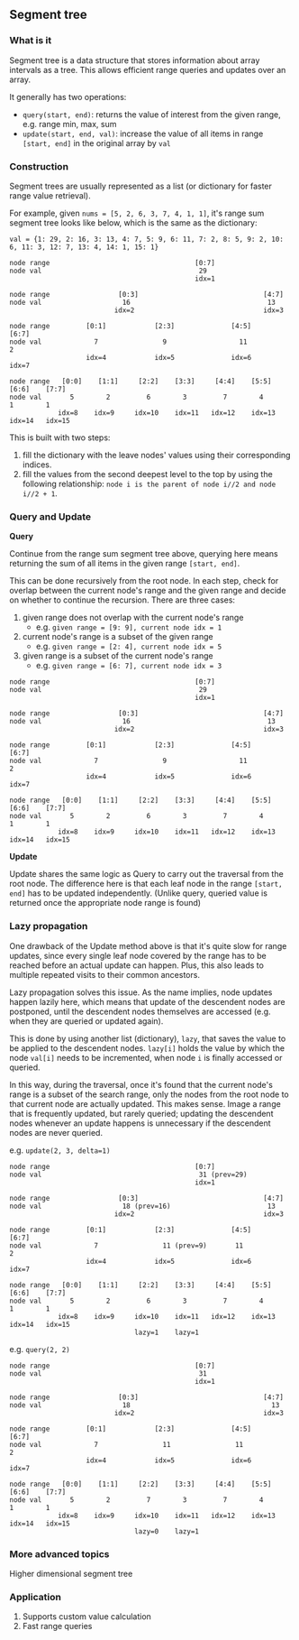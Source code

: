 ## Segment tree

### What is it
Segment tree is a data structure that stores information about array intervals as a tree.
This allows efficient range queries and updates over an array.

It generally has two operations:
- `query(start, end)`: returns the value of interest from the given range, e.g. range min, max, sum
- `update(start, end, val)`: increase the value of all items in range `[start, end]` in the original array by `val`


### Construction
Segment trees are usually represented as a list (or dictionary for faster range value retrieval).

For example, given `nums = [5, 2, 6, 3, 7, 4, 1, 1]`, 
it's range sum segment tree looks like below, which is the same as the dictionary:

`val = {1: 29, 2: 16, 3: 13, 4: 7, 5: 9, 6: 11, 7: 2, 8: 5, 9: 2, 10: 6, 11: 3, 12: 7, 13: 4, 14: 1, 15: 1}` 

```
node range                                    [0:7]
node val                                       29
                                              idx=1

node range                 [0:3]                               [4:7]
node val                    16                                  13
                          idx=2                                idx=3

node range         [0:1]            [2:3]              [4:5]            [6:7]
node val             7                9                  11               2
                   idx=4            idx=5              idx=6            idx=7

node range   [0:0]    [1:1]     [2:2]    [3:3]     [4:4]    [5:5]    [6:6]    [7:7]      
node val       5        2         6        3         7        4        1        1
            idx=8    idx=9     idx=10    idx=11   idx=12    idx=13   idx=14   idx=15
```

This is built with two steps:
1. fill the dictionary with the leave nodes' values using their corresponding indices.
2. fill the values from the second deepest level to the top by using the following relationship: `node i is the parent of node i//2 and node i//2 + 1`. 

### Query and Update 
**Query**

Continue from the range sum segment tree above, querying here means returning the sum of all items in the given range `[start, end]`. 

This can be done recursively from the root node. In each step, check for overlap between the current node's range and 
the given range and decide on whether to continue the recursion. There are three cases:
1. given range does not overlap with the current node's range
    - e.g. `given range = [9: 9], current node idx = 1`
2. current node's range is a subset of the given range 
    - e.g. `given range = [2: 4], current node idx = 5`
3. given range is a subset of the current node's range 
    - e.g. `given range = [6: 7], current node idx = 3`

```
node range                                    [0:7]
node val                                       29
                                              idx=1

node range                 [0:3]                               [4:7]
node val                    16                                  13
                          idx=2                                idx=3

node range         [0:1]            [2:3]              [4:5]            [6:7]
node val             7                9                  11               2
                   idx=4            idx=5              idx=6            idx=7

node range   [0:0]    [1:1]     [2:2]    [3:3]     [4:4]    [5:5]    [6:6]    [7:7]      
node val       5        2         6        3         7        4        1        1
            idx=8    idx=9     idx=10    idx=11   idx=12    idx=13   idx=14   idx=15
```

**Update**

Update shares the same logic as Query to carry out the traversal from the root node.
The difference here is that each leaf node in the range `[start, end]` has to be updated independently.
(Unlike query, queried value is returned once the appropriate node range is found)

### Lazy propagation
One drawback of the Update method above is that it's quite slow for range updates, 
since every single leaf node covered by the range has to be reached before an actual update can happen. 
Plus, this also leads to multiple repeated visits to their common ancestors.

Lazy propagation solves this issue. 
As the name implies, node updates happen lazily here, which means that update of the descendent nodes are postponed,
until the descendent nodes themselves are accessed (e.g. when they are queried or updated again).

This is done by using another list (dictionary), `lazy`, that saves the value to be applied to the descendent nodes.
`lazy[i]` holds the value by which the node `val[i]` needs to be incremented, when node `i` is finally accessed or queried. 

In this way, during the traversal, once it's found that the current node's range is a subset of the search range,
 only the nodes from the root node to that current node are actually updated. 
This makes sense. 
Image a range that is frequently updated, but rarely queried; updating the descendent nodes whenever 
an update happens is unnecessary if the descendent nodes are never queried. 

e.g. `update(2, 3, delta=1)`

```
node range                                    [0:7]
node val                                       31 (prev=29)
                                              idx=1

node range                 [0:3]                               [4:7]
node val                    18 (prev=16)                        13
                          idx=2                                idx=3

node range         [0:1]            [2:3]              [4:5]            [6:7]
node val             7                11 (prev=9)       11                2
                   idx=4            idx=5              idx=6            idx=7

node range   [0:0]    [1:1]     [2:2]    [3:3]     [4:4]    [5:5]    [6:6]    [7:7]      
node val       5        2         6        3         7        4        1        1
            idx=8    idx=9     idx=10    idx=11   idx=12    idx=13   idx=14   idx=15
                               lazy=1    lazy=1        
```


e.g. `query(2, 2)`

```
node range                                    [0:7]
node val                                       31  
                                              idx=1

node range                 [0:3]                               [4:7]
node val                    18                                   13
                          idx=2                                idx=3

node range         [0:1]            [2:3]              [4:5]            [6:7]
node val             7                11                11                2
                   idx=4            idx=5              idx=6            idx=7

node range   [0:0]    [1:1]     [2:2]    [3:3]     [4:4]    [5:5]    [6:6]    [7:7]      
node val       5        2         7        3         7        4        1        1
            idx=8    idx=9     idx=10    idx=11   idx=12    idx=13   idx=14   idx=15
                               lazy=0    lazy=1        
```


### More advanced topics 
Higher dimensional segment tree

### Application 
1. Supports custom value calculation 
2. Fast range queries  

